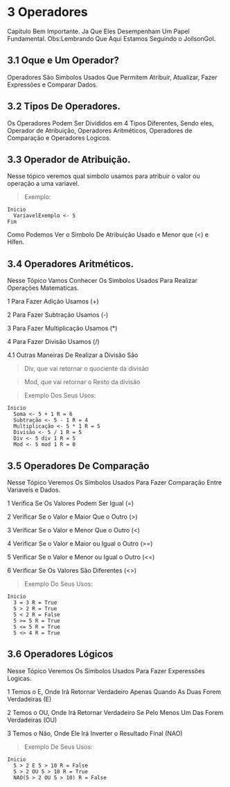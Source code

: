 # 3 Operadores
Capitulo Bem Importante. Ja Que Eles Desempenham Um Papel Fundamental.
Obs:Lembrando Que Aqui Estamos Seguindo o JoilsonGol.

## 3.1 Oque e Um Operador?
Operadores São Simbolos Usados Que Permitem Atribuir, Atualizar, Fazer Expressões e Comparar Dados.

## 3.2 Tipos De Operadores.
Os Operadores Podem Ser Divididos em 4 Tipos Diferentes, Sendo eles, Operador de Atribuição, Operadores Aritméticos, Operadores de Comparação e Operadores Logicos.

## 3.3 Operador de Atribuição.
Nesse tópico veremos qual simbolo usamos para atribuir o valor ou operação a uma variavel.
>Exemplo:
```
Inicio
  VariavelExemplo <- 5
Fim
```
Como Podemos Ver o Simbolo De Atribuição Usado e Menor que (<) e Hífen.

## 3.4 Operadores Aritméticos.
Nesse Tópico Vamos Conhecer Os Simbolos Usados Para Realizar Operações Matematicas.

1 Para Fazer Adição Usamos 
(+)

2 Para Fazer Subtração Usamos
(-)

3 Para Fazer Multiplicação Usamos
(*)

4 Para Fazer Divisão Usamos
(/)

4.1 Outras Maneiras De Realizar a Divisão São
> Div, que vai retornar o quociente da divisão

> Mod, que vai retornar o Resto da divisão

>Exemplo Dos Seus Usos:
```
Inicio
  Soma <- 5 + 1 R = 6
  Subtração <- 5 - 1 R = 4
  Multiplicação <- 5 * 1 R = 5
  Divisão <- 5 / 1 R = 5
  Div <- 5 div 1 R = 5
  Mod <- 5 mod 1 R = 0 
```

## 3.5 Operadores De Comparação
Nesse Tópico Veremos Os Simbolos Usados Para Fazer Comparação Entre Variaveis e Dados.

1 Verifica Se Os Valores Podem Ser Igual
(=)

2 Verificar Se o Valor e Maior Que o Outro 
(>)

3 Verificar Se o Valor e Menor Que o Outro 
(<)

4 Verificar Se o Valor e Maior ou Igual o Outro
(>=)

5 Verificar Se o Valor e Menor ou Igual o Outro
(<=)

6 Verificar Se Os Valores São Diferentes
(<>)

>Exemplo Do Seus Usos:
```
Inicio
  3 = 3 R = True
  5 > 2 R = True
  5 < 2 R = False
  5 >= 5 R = True
  5 <= 5 R = True
  5 <> 4 R = True
```

## 3.6 Operadores Lógicos
Nesse Tópico Veremos Os Simbolos Usados Para Fazer Experessões Logicas.

1 Temos o E, Onde Irá Retornar Verdadeiro Apenas Quando As Duas Forem Verdadeiras
(E)

2 Temos o OU, Onde Irá Retornar Verdadeiro Se Pelo Menos Um Das Forem Verdadeiras
(OU)

3 Temos o Não, Onde Ele Irá Inverter o Resultado Final
(NAO)

>Exemplo De Seus Usos:
```
Inicio
  5 > 2 E 5 > 10 R = False
  5 > 2 OU 5 > 10 R = True
  NAO(5 > 2 OU 5 > 10) R = False 
```
